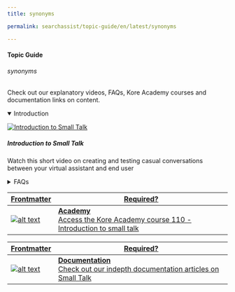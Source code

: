 ```yaml
---
title: synonyms

permalink: searchassist/topic-guide/en/latest/synonyms

---
```

#### Topic Guide
###### synonyms

  Check out our explanatory videos, FAQs, Kore Academy courses and documentation links on content.

<details class="introduction-video" open>
  <summary>Introduction
  </summary>
  
   [![Introduction to Small Talk](images/VideoCoverImage.png)](https://drive.google.com/file/d/1ohhg7dfgPL0pWVzr8i2kjKveUwO9qy_o/preview)

  ##### Introduction to Small Talk 
  Watch this short video on creating and testing casual conversations between your virtual assistant and end user

</details>

<details>
  <summary>FAQs
  </summary>

  <a class="doc-link" target="_blank" href="https://developer.kore.ai/docs/bots/bot-builder-tool/small-talk/">
 
  What is Small Talk?

</a>

 <a class="doc-link" target="_blank" href="https://developer.kore.ai/docs/bots/bot-builder-tool/small-talk/#Creation">
 
  How to create Small Talk?

</a>
 
  
<a class="doc-link" target="_blank" href="https://developer.kore.ai/docs/bots/bot-builder-tool/small-talk/#Terminology">

  What are Small Talk groups?

</a>
  
  <a class="doc-link" target="_blank" href="https://developer.kore.ai/docs/bots/bot-builder-tool/small-talk/#Default_Small_Talk">
 
  What are the default greetings supported?

</a>


<a class="doc-link" target="_blank" href="https://developer.kore.ai/docs/bots/nlp/additional-notes-nlp-settings-guidelines/#Patterns">

  What are the guidelines for defining patterns for Small Talk?

</a>


</details>



<a class="doc-link" target="_blank" href="https://academy.kore.ai/learningpath/course-110---introduction-to-small-talk">
 

| Frontmatter | Required? |
|-------------|-------------|
| ![alt text](images/docIcon.svg "Title") | **Academy**  <br /> Access the Kore Academy course 110 - Introduction to small talk | 


</a>


<a class="doc-link" target="_blank" href="https://developer.kore.ai/docs/bots/bot-builder-tool/small-talk/#">
 

| Frontmatter | Required? |
|-------------|-------------|
| ![alt text](images/docIcon.svg "Title") | **Documentation**  <br /> Check out our indepth documentation articles on Small Talk | 


</a>
